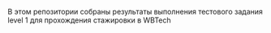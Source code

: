 В этом репозитории собраны результаты выполнения тестового задания level 1 для прохождения стажировки в WBTech